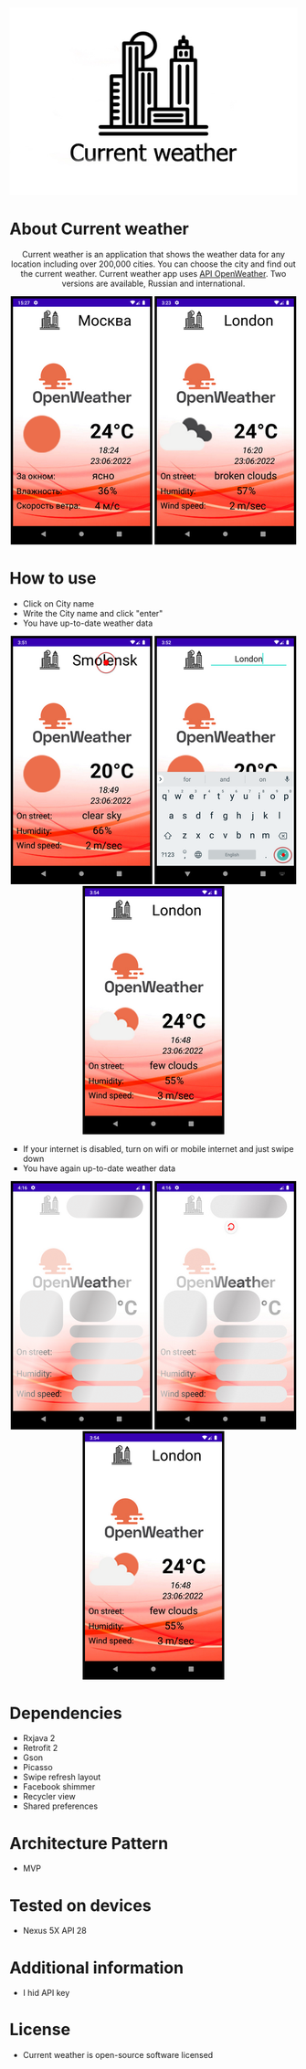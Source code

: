 <p align="center">
  <img src="https://github.com/Dav1denko/Current_weather_app/blob/master/app/src/main/res/ImgForReadMe/logo_app_1.jpg" />
</p>
<h1>About Current weather</h1>
<div><center>Current weather is an application that shows the weather data for any location including over 200,000 cities. You can choose the city and find out the current weather. Current weather app uses <a href="https://openweathermap.org/current">API OpenWeather</a>.
Two versions are available, Russian and international. </center></div>
<p></p>
<div align="center">
<img src="https://github.com/Dav1denko/Current_weather_app/blob/master/app/src/main/res/ImgForReadMe/Screenshot_ru_2.png" alt="Фотография 1">
 <img src="https://github.com/Dav1denko/Current_weather_app/blob/master/app/src/main/res/ImgForReadMe/Screenshot_eng_1.png" alt="Фотография 2">
</div>
<p></p>
<h1>How to use</h1>
<ul>
 <li>Click on City name  </li>
 <li>Write the City name and click "enter"</li>
 <li>You have up-to-date weather data</li>
</ul>

<div align="center">
<img src="https://github.com/Dav1denko/Current_weather_app/blob/master/app/src/main/res/ImgForReadMe/how_to_use_1.png" alt="Фотография 1">
 <img src="https://github.com/Dav1denko/Current_weather_app/blob/master/app/src/main/res/ImgForReadMe/how_to_use_2.png" alt="Фотография 2">
  <img src="https://github.com/Dav1denko/Current_weather_app/blob/master/app/src/main/res/ImgForReadMe/how_to_use_3.png" alt="Фотография 3">
</div>
<p></p>
<ul type="square">
 <li>If your internet is disabled, turn on wifi or mobile internet and just swipe down </li>
 <li>You have again up-to-date weather data</li>
</ul>

<div align="center">
<img src="https://github.com/Dav1denko/Current_weather_app/blob/master/app/src/main/res/ImgForReadMe/how_to_use_4.png" alt="Фотография 1">
 <img src="https://github.com/Dav1denko/Current_weather_app/blob/master/app/src/main/res/ImgForReadMe/how_to_use_5.png" alt="Фотография 2">
  <img src="https://github.com/Dav1denko/Current_weather_app/blob/master/app/src/main/res/ImgForReadMe/how_to_use_6.png" alt="Фотография 3">
</div>
<h1>Dependencies</h1>
<ul type="square">
 <li>Rxjava 2</li>
 <li>Retrofit 2</li>
 <li>Gson</li>
 <li>Picasso</li>
 <li>Swipe refresh layout</li>
  <li>Facebook shimmer</li>
  <li>Recycler view</li> 
  <li>Shared preferences</li> 
</ul>
<h1>Architecture Pattern</h1>
<ul>
<li>MVP  </li>
</ul>
<h1>Tested on devices</h1>
<ul>
<li>Nexus 5X API 28</li>
</ul>
<h1>Additional information</h1>
<ul>
<li>I hid API key</li>
</ul>
<h1>License</h1>
<ul>
<li>Current weather is open-source software licensed</li>
</ul>



